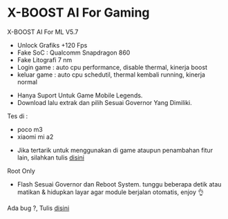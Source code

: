 # X-BOOST AI For Gaming

X-BOOST AI For ML V5.7

- Unlock Grafiks +120 Fps
- Fake SoC : Qualcomm Snapdragon 860
- Fake Litografi 7 nm
- Login game : auto cpu performance, disable thermal, kinerja boost
- keluar game : auto cpu schedutil, thermal kembali running, kinerja normal


* Hanya Suport Untuk Game Mobile Legends.
* Download lalu extrak dan pilih Sesuai Governor Yang Dimiliki.

Tes di :
- poco m3
- xiaomi mi a2

* Jika tertarik untuk menggunakan di game ataupun penambahan fitur lain, silahkan tulis [disini](https://t.me/kutu_Moba57)

Root Only
* Flash Sesuai Governor dan Reboot System. tunggu beberapa detik atau matikan & hidupkan layar agar module berjalan otomatis, enjoy 👌

Ada bug ?, Tulis [disini](https://t.me/kutu_Moba57)


